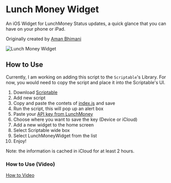 # Lunch Money Widget
An iOS Widget for LunchMoney Status updates, a quick glance that you can have on your phone or iPad. 

Originally created by [Aman Bhimani](https://github.com/amanb014)

![Lunch Money Widget](https://user-images.githubusercontent.com/3420290/121816572-6a6b5f80-cc4a-11eb-9b41-f398639fb60c.jpeg)

## How to Use
Currently, I am working on adding this script to the `Scriptable`'s Library. For now, you would need to copy the script and place it into the Scriptable's UI.

1. Download [Scriptable](https://scriptable.app)
2. Add new script
3. Copy and paste the contets of [index.js](https://github.com/amanb014/lunch-money-widget/blob/main/index.js) and save
4. Run the script, this will pop up an alert box
5. Paste your [API key from LunchMoney](https://my.lunchmoney.app/developers)
6. Choose where you want to save the key (Device or iCloud)
7. Add a new widget to the home screen
8. Select Scriptable wide box
9. Select LunchMoneyWidget from the list
10. Enjoy!

Note: the information is cached in iCloud for at least 2 hours. 

### How to Use (Video)
[How to Video](https://user-images.githubusercontent.com/3420290/121816934-79eba800-cc4c-11eb-8d0f-fdbeab00ca3e.MOV)

